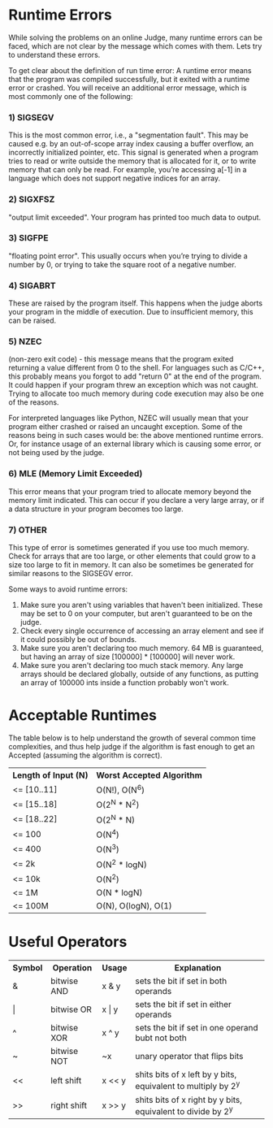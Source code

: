 # Runtime Errors
While solving the problems on an online Judge, many runtime errors can be faced, which are not clear by the message which comes with them. Lets try to understand these errors.

To get clear about the definition of run time error:
A runtime error means that the program was compiled successfully, but it exited with a runtime error or crashed. You will receive an additional error message, which is most commonly one of the following:

### 1) SIGSEGV
This is the most common error, i.e., a "segmentation fault". This may be caused e.g. by an out-of-scope array index causing a buffer overflow, an incorrectly initialized pointer, etc. This signal is generated when a program tries to read or write outside the memory that is allocated for it, or to write memory that can only be read. For example, you’re accessing a[-1] in a language which does not support negative indices for an array.

### 2) SIGXFSZ
"output limit exceeded". Your program has printed too much data to output.

### 3) SIGFPE
"floating point error". This usually occurs when you’re trying to divide a number by 0, or trying to take the square root of a negative number.

### 4) SIGABRT
These are raised by the program itself. This happens when the judge aborts your program in the middle of execution. Due to insufficient memory, this can be raised.

### 5) NZEC
(non-zero exit code) - this message means that the program exited returning a value different from 0 to the shell. For languages such as C/C++, this probably means you forgot to add "return 0" at the end of the program. It could happen if your program threw an exception which was not caught. Trying to allocate too much memory during code execution may also be one of the reasons.

For interpreted languages like Python, NZEC will usually mean that your program either crashed or raised an uncaught exception. Some of the reasons being in such cases would be: the above mentioned runtime errors. Or, for instance usage of an external library which is causing some error, or not being used by the judge.

### 6) MLE (Memory Limit Exceeded)
This error means that your program tried to allocate memory beyond the memory limit indicated. This can occur if you declare a very large array, or if a data structure in your program becomes too large.

### 7) OTHER
This type of error is sometimes generated if you use too much memory. Check for arrays that are too large, or other elements that could grow to a size too large to fit in memory. It can also be sometimes be generated for similar reasons to the SIGSEGV error.

Some ways to avoid runtime errors:
1) Make sure you aren't using variables that haven't been initialized. These may be set to 0 on your computer, but aren't guaranteed to be on the judge.
2) Check every single occurrence of accessing an array element and see if it could possibly be out of bounds.
3) Make sure you aren't declaring too much memory. 64 MB is guaranteed, but having an array of size [100000] * [100000] will never work.
4) Make sure you aren't declaring too much stack memory. Any large arrays should be declared globally, outside of any functions, as putting an array of 100000 ints inside a function probably won't work.

# Acceptable Runtimes
The table below is to help understand the growth of several common time complexities, 
and thus help judge if the algorithm is fast enough to get an Accepted (assuming the algorithm is correct).
<table>
    <head>
        <tr>
        <th> Length of Input (N) </th><th> Worst Accepted Algorithm</th>
        </tr>
    </head>
    <tr><td> <= [10..11] </td><td> O(N!), O(N<sup>6</sup>)</td></tr>
    <tr><td> <= [15..18] </td><td> O(2<sup>N</sup> * N<sup>2</sup>)</td></tr>
    <tr><td> <= [18..22] </td><td> O(2<sup>N</sup> * N)</td></tr>
    <tr><td> <= 100 </td><td> O(N<sup>4</sup>)</td></tr>
    <tr><td> <= 400 </td><td> O(N<sup>3</sup>)</td></tr>
    <tr><td> <= 2k </td><td> O(N<sup>2</sup> * logN)</td></tr>
    <tr><td> <= 10k </td><td> O(N<sup>2</sup>)</td></tr>
    <tr><td> <= 1M </td><td> O(N * logN)</td></tr>
    <tr><td> <= 100M </td><td> O(N), O(logN), O(1)</td></tr>
</table>

# Useful Operators
<table>
    <head>
        <tr>
        <th>Symbol</th>
        <th>Operation</th>
        <th>Usage</th>
        <th>Explanation</th>
        </tr>
    </head>
    <tr>
        <td>&amp;</td>
        <td>bitwise AND</td>
        <td>x &amp; y</td>
        <td>sets the bit if set in both operands</td>
    </tr>
    <tr>
        <td>|</td>
        <td>bitwise OR</td>
        <td>x | y</td>
        <td>sets the bit if set in either operands</td>
    </tr>
    <tr>
        <td>^</td>
        <td>bitwise XOR</td>
        <td>x ^ y</td>
        <td>sets the bit if set in one operand bubt not both</td>
    </tr>
    <tr>
        <td>~</td>
        <td>bitwise NOT</td>
        <td>~x</td>
        <td>unary operator that flips bits</td>
    </tr>
    <tr>
        <td>&lt;&lt;</td>
        <td>left shift</td>
        <td>x &lt;&lt; y</td>
        <td>shits bits of x left by y bits, equivalent to multiply by 2<sup>y</sup></td>
    </tr>
    <tr>
        <td>&gt;&gt;</td>
        <td>right shift</td>
        <td>x &gt;&gt; y</td>
        <td>shits bits of x right by y bits, equivalent to divide by 2<sup>y</sup></td>
    </tr>
</table>


